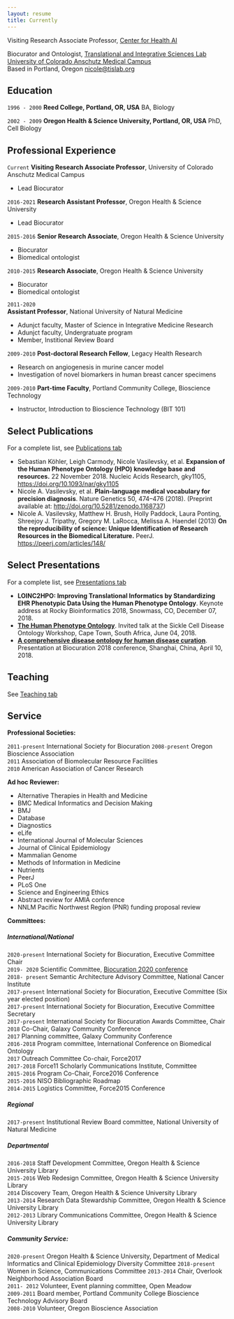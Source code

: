 ```yaml
---
layout: resume
title: Currently
---
```

Visiting Research Associate Professor, [Center for Health AI](https://medschool.cuanschutz.edu/ai)

Biocurator and Ontologist, [Translational and Integrative Sciences Lab](https://tislab.org/)  
[University of Colorado Anschutz Medical Campus](https://www.cuanschutz.edu/)  
Based in Portland, Oregon
nicole@tislab.org


## Education

`1996 - 2000`
__Reed College, Portland, OR, USA__
BA, Biology

`2002 - 2009`
__Oregon Health & Science University, Portland, OR, USA__
PhD, Cell Biology

## Professional Experience

`Current` 
__Visiting Research Associate Professor__, University of Colorado Anschutz Medical Campus  

- Lead Biocurator  

`2016-2021`
__Research Assistant Professor__, Oregon Health & Science University  

- Lead Biocurator  

`2015-2016`
__Senior Research Associate__, Oregon Health & Science University  

- Biocurator    
- Biomedical ontologist    

`2010-2015`
__Research Associate__, Oregon Health & Science University  

- Biocurator 
- Biomedical ontologist   

`2011-2020`  
__Assistant Professor__, National University of Natural Medicine  

- Adunjct faculty, Master of Science in Integrative Medicine Research
- Adunjct faculty, Undergratuate program
- Member, Institional Review Board

`2009-2010`
__Post-doctoral Research Fellow__, Legacy Health Research 

- Research on angiogenesis in murine cancer model
- Investigation of novel biomarkers in human breast cancer specimens

`2009-2010`
__Part-time Faculty__, Portland Community College, Bioscience Technology

- Instructor, Introduction to Bioscience Technology (BIT 101)

## Select Publications

For a complete list, see [Publications tab](https://nicolevasilevsky.github.io/publications/)

- Sebastian Köhler, Leigh Carmody, Nicole Vasilevsky, et al. **Expansion of the Human Phenotype Ontology (HPO) knowledge base and resources.** 22 November 2018. Nucleic Acids Research, gky1105, https://doi.org/10.1093/nar/gky1105  
- 	Nicole A. Vasilevsky, et al. **Plain-language medical vocabulary for precision diagnosis**. Nature Genetics 50, 474–476 (2018). (Preprint available at: http://doi.org/10.5281/zenodo.1168737)  
-	Nicole A. Vasilevsky, Matthew H. Brush, Holly Paddock, Laura Ponting, Shreejoy J. Tripathy, Gregory M. LaRocca, Melissa A. Haendel (2013) **On the reproducibility of science: Unique Identification of Research Resources in the Biomedical Literature.** PeerJ. https://peerj.com/articles/148/ 

## Select Presentations

For a complete list, see [Presentations tab](https://nicolevasilevsky.github.io/presentations/)

- **LOINC2HPO: Improving Translational Informatics by Standardizing EHR Phenotypic Data Using the Human Phenotype Ontology**. Keynote address at Rocky Bioinformatics 2018, Snowmass, CO, December 07, 2018.
- **[The Human Phenotype Ontology](https://figshare.com/articles/Human_Phenotype_Ontology/6510257)**. Invited talk at the Sickle Cell Disease Ontology Workshop, Cape Town, South Africa, June 04, 2018.
- **[A comprehensive disease ontology for human disease curation](https://doi.org/10.6084/m9.figshare.6141551.v1)**. Presentation at Biocuration 2018 conference, Shanghai, China, April 10, 2018. 

## Teaching

See [Teaching tab](https://nicolevasilevsky.github.io/teaching/)

## Service  

**Professional Societies:**

`2011-present`
International Society for Biocuration
`2008-present`
Oregon Bioscience Association  
`2011` 
Association of Biomolecular Resource Facilities  
`2010`
American Association of Cancer Research  

**Ad hoc Reviewer:**  

- Alternative Therapies in Health and Medicine
- BMC Medical Informatics and Decision Making 
- BMJ
- Database
- Diagnostics
- eLife
- International Journal of Molecular Sciences
- Journal of Clinical Epidemiology
- Mammalian Genome
- Methods of Information in Medicine
- Nutrients 
- PeerJ
- PLoS One
- Science and Engineering Ethics
- Abstract review for AMIA conference
- NNLM Pacific Northwest Region (PNR) funding proposal review

**Committees:**

##### International/National   

`2020-present` 
International Society for Biocuration, Executive Committee Chair  
`2019- 2020`
Scientific Committee, [Biocuration 2020 conference](https://www.jax.org/education-and-learning/education-calendar/2020/05-may/biocuration-2020-conference)  
`2018- present` 
Semantic Architecture Advisory Committee, National Cancer Institute  
`2017-present` 
International Society for Biocuration, Executive Committee (Six year elected position)  
`2017-present` 
International Society for Biocuration, Executive Committee Secretary  
`2017-present` 
International Society for Biocuration Awards Committee, Chair  
`2018` 
Co-Chair, Galaxy Community Conference  
`2017` 
Planning committee, Galaxy Community Conference  
`2016-2018`
Program committee, International Conference on Biomedical Ontology  
`2017` 
Outreach Committee Co-chair, Force2017  
`2017-2018`
Force11 Scholarly Communications Institute, Committee  
`2015-2016` 
Program Co-Chair, Force2016 Conference  
`2015-2016` 
NISO Bibliographic Roadmap  
`2014-2015`
Logistics Committee, Force2015 Conference 

##### Regional  

`2017-present` 
Institutional Review Board committee, National University of Natural Medicine

##### Departmental  

`2016-2018` 
Staff Development Committee, Oregon Health & Science University Library  
`2015-2016`
Web Redesign Committee, Oregon Health & Science University Library  
`2014`
Discovery Team, Oregon Health & Science University Library  
`2013-2014`
Research Data Stewardship Committee, Oregon Health & Science University Library  
`2012-2013`
Library Communications Committee, Oregon Health & Science University Library  

##### Community Service:  

`2020-present` Oregon Health & Science University, Department of Medical Informatics and Clinical Epidemiology Diversity Committee
`2018-present` 
Women in Science, Communications Committee
`2013-2014`
Chair, Overlook Neighborhood Association Board  
`2011- 2012`
Volunteer, Event planning committee, Open Meadow  
`2009-2011`
Board member, Portland Community College Bioscience Technology Advisory Board  
`2008-2010`
Volunteer, Oregon Bioscience Association  

<!-- ### Footer

Last updated: Dec 2018 -->


